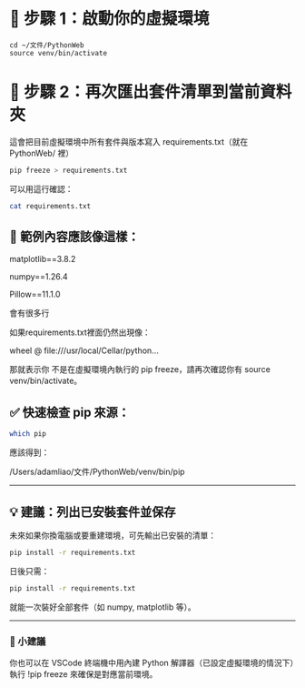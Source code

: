 # 🔹 步驟 1：啟動你的虛擬環境

```
cd ~/文件/PythonWeb
source venv/bin/activate
```

# 🔹 步驟 2：再次匯出套件清單到當前資料夾

這會把目前虛擬環境中所有套件與版本寫入 requirements.txt（就在 PythonWeb/ 裡）

```bash
pip freeze > requirements.txt
```

可以用這行確認：

```bash
cat requirements.txt
```

## 🔹 範例內容應該像這樣：

matplotlib==3.8.2

numpy==1.26.4

Pillow==11.1.0

會有很多行

如果requirements.txt裡面仍然出現像：

wheel @ file:///usr/local/Cellar/python...

那就表示你 不是在虛擬環境內執行的 pip freeze，請再次確認你有 source venv/bin/activate。

## ✅ 快速檢查 pip 來源：

```bash
which pip
```

應該得到：

/Users/adamliao/文件/PythonWeb/venv/bin/pip


---

## 💡 建議：列出已安裝套件並保存

未來如果你換電腦或要重建環境，可先輸出已安裝的清單：

``` bash
pip install -r requirements.txt
```

日後只需：

```bash
pip install -r requirements.txt
```

就能一次裝好全部套件（如 numpy, matplotlib 等）。

---

### 🧩 小建議

你也可以在 VSCode 終端機中用內建 Python 解譯器（已設定虛擬環境的情況下）執行 !pip freeze 來確保是對應當前環境。